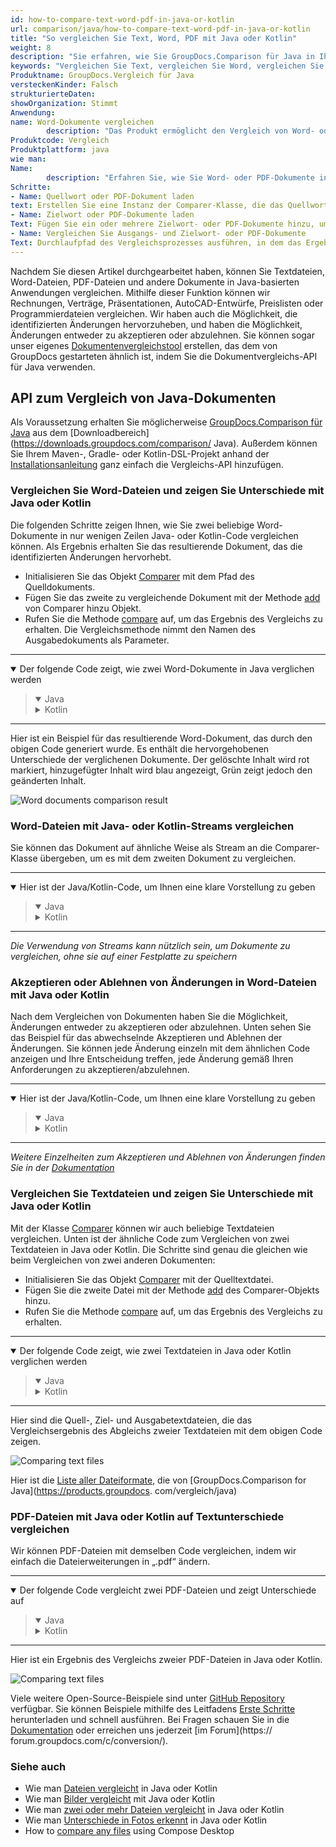 ```yaml
---
id: how-to-compare-text-word-pdf-in-java-or-kotlin
url: comparison/java/how-to-compare-text-word-pdf-in-java-or-kotlin
title: "So vergleichen Sie Text, Word, PDF mit Java oder Kotlin"
weight: 8
description: "Sie erfahren, wie Sie GroupDocs.Comparison für Java in Ihrer Produktion verwenden können, wenn Sie Text-, Word- und PDF-Dateien vergleichen, um die Unterschiede zu sehen. Sehen Sie sich die Dateivergleichsempfindlichkeitskonfiguration und andere Anwendungsfälle der GroupDocs.Comparison-API an"
keywords: "Vergleichen Sie Text, vergleichen Sie Word, vergleichen Sie Pdf, wie man Dokumente in Java vergleicht, Kotlin"
Produktname: GroupDocs.Vergleich für Java
versteckenKinder: Falsch
strukturierteDaten:
showOrganization: Stimmt
Anwendung:
name: Word-Dokumente vergleichen
        description: "Das Produkt ermöglicht den Vergleich von Word- oder PDF-Dokumenten"
Produktcode: Vergleich
Produktplattform: java
wie man:
Name:
        description: "Erfahren Sie, wie Sie Word- oder PDF-Dokumente in einem Java- oder Kotlin-Projekt vergleichen"
Schritte:
- Name: Quellwort oder PDF-Dokument laden
text: Erstellen Sie eine Instanz der Comparer-Klasse, die das Quellwort oder PDF-Dokument als Konstruktorparameter übergibt
- Name: Zielwort oder PDF-Dokumente laden
Text: Fügen Sie ein oder mehrere Zielwort- oder PDF-Dokumente hinzu, um sie mit dem Ausgangsdokument zu vergleichen
- Name: Vergleichen Sie Ausgangs- und Zielwort- oder PDF-Dokumente
Text: Durchlaufpfad des Vergleichsprozesses ausführen, in dem das Ergebnis des Vergleichs gespeichert wird
---
```

Nachdem Sie diesen Artikel durchgearbeitet haben, können Sie Textdateien, Word-Dateien, PDF-Dateien und andere Dokumente in Java-basierten Anwendungen vergleichen. Mithilfe dieser Funktion können wir Rechnungen, Verträge, Präsentationen, AutoCAD-Entwürfe, Preislisten oder Programmierdateien vergleichen. Wir haben auch die Möglichkeit, die identifizierten Änderungen hervorzuheben, und haben die Möglichkeit, Änderungen entweder zu akzeptieren oder abzulehnen. Sie können sogar unser eigenes [Dokumentenvergleichstool](https://products.groupdocs.app/comparison/total) erstellen, das dem von GroupDocs gestarteten ähnlich ist, indem Sie die Dokumentvergleichs-API für Java verwenden.

## API zum Vergleich von Java-Dokumenten

Als Voraussetzung erhalten Sie möglicherweise [GroupDocs.Comparison für Java](https://products.groupdocs.com/comparison/java) aus dem [Downloadbereich](https://downloads.groupdocs.com/comparison/ Java). Außerdem können Sie Ihrem Maven-, Gradle- oder Kotlin-DSL-Projekt anhand der [Installationsanleitung](/comparison/java/installation/) ganz einfach die Vergleichs-API hinzufügen.

### Vergleichen Sie Word-Dateien und zeigen Sie Unterschiede mit Java oder Kotlin

Die folgenden Schritte zeigen Ihnen, wie Sie zwei beliebige Word-Dokumente in nur wenigen Zeilen Java- oder Kotlin-Code vergleichen können. Als Ergebnis erhalten Sie das resultierende Dokument, das die identifizierten Änderungen hervorhebt.

* Initialisieren Sie das Objekt [Comparer](https://apireference.groupdocs.com/comparison/java/com.groupdocs.comparison/Comparer) mit dem Pfad des Quelldokuments.
* Fügen Sie das zweite zu vergleichende Dokument mit der Methode [add](https://apireference.groupdocs.com/comparison/java/com.groupdocs.comparison/Comparer#add(java.io.InputStream...)) von Comparer hinzu Objekt.
* Rufen Sie die Methode [compare](https://apireference.groupdocs.com/comparison/java/com.groupdocs.comparison/Comparer#compare(java.io.OutputStream)) auf, um das Ergebnis des Vergleichs zu erhalten. Die Vergleichsmethode nimmt den Namen des Ausgabedokuments als Parameter.

---

<details open><summary>Der folgende Code zeigt, wie zwei Word-Dokumente in Java verglichen werden</summary><blockquote>
<details open><summary>Java</summary>

<script src="https://gist.github.com/groupdocs-comparison-gists/e449c06565647b3cdaed7511da401478.js"></script>

</details>

<details><summary>Kotlin</summary>

<script src="https://gist.github.com/groupdocs-comparison-gists/fdc16a21af9b8d6900d1a369b3c1cafd.js"></script>

</details>
</blockquote></details>

---

Hier ist ein Beispiel für das resultierende Word-Dokument, das durch den obigen Code generiert wurde. Es enthält die hervorgehobenen Unterschiede der verglichenen Dokumente. Der gelöschte Inhalt wird rot markiert, hinzugefügter Inhalt wird blau angezeigt, Grün zeigt jedoch den geänderten Inhalt.

![Word documents comparison result](comparison/java/images/how-to-compare-documents.png)

### Word-Dateien mit Java- oder Kotlin-Streams vergleichen

Sie können das Dokument auf ähnliche Weise als Stream an die Comparer-Klasse übergeben, um es mit dem zweiten Dokument zu vergleichen.

---

<details open><summary>Hier ist der Java/Kotlin-Code, um Ihnen eine klare Vorstellung zu geben</summary><blockquote>
<details open><summary>Java</summary>

<script src="https://gist.github.com/groupdocs-comparison-gists/6afc74d39ca3045cc8c693c41907d76e.js"></script>

</details>

<details><summary>Kotlin</summary>

<script src="https://gist.github.com/groupdocs-comparison-gists/37db39ac21988d21259ef7e8039a3298.js"></script>

</details>
</blockquote></details>

---

_Die Verwendung von Streams kann nützlich sein, um Dokumente zu vergleichen, ohne sie auf einer Festplatte zu speichern_

### Akzeptieren oder Ablehnen von Änderungen in Word-Dateien mit Java oder Kotlin

Nach dem Vergleichen von Dokumenten haben Sie die Möglichkeit, Änderungen entweder zu akzeptieren oder abzulehnen. Unten sehen Sie das Beispiel für das abwechselnde Akzeptieren und Ablehnen der Änderungen. Sie können jede Änderung einzeln mit dem ähnlichen Code anzeigen und Ihre Entscheidung treffen, jede Änderung gemäß Ihren Anforderungen zu akzeptieren/abzulehnen.

---

<details open><summary>Hier ist der Java/Kotlin-Code, um Ihnen eine klare Vorstellung zu geben</summary><blockquote>
<details open><summary>Java</summary>

<script src="https://gist.github.com/groupdocs-comparison-gists/34d8fa500b337c43f968bf18fd8527a5.js"></script>

</details>

<details><summary>Kotlin</summary>

<script src="https://gist.github.com/groupdocs-comparison-gists/f3b12253aafaf6c4a4a862b2ea206331.js"></script>

</details>
</blockquote></details>

---

_Weitere Einzelheiten zum Akzeptieren und Ablehnen von Änderungen finden Sie in der [Dokumentation](https://docs.groupdocs.com/comparison/java/accept-or-reject-detected-changes/)_

### Vergleichen Sie Textdateien und zeigen Sie Unterschiede mit Java oder Kotlin

Mit der Klasse [Comparer](https://apireference.groupdocs.com/comparison/java/com.groupdocs.comparison/Comparer) können wir auch beliebige Textdateien vergleichen. Unten ist der ähnliche Code zum Vergleichen von zwei Textdateien in Java oder Kotlin. Die Schritte sind genau die gleichen wie beim Vergleichen von zwei anderen Dokumenten:

* Initialisieren Sie das Objekt [Comparer](https://apireference.groupdocs.com/comparison/java/com.groupdocs.comparison/Comparer) mit der Quelltextdatei.
* Fügen Sie die zweite Datei mit der Methode [add](https://apireference.groupdocs.com/comparison/java/com.groupdocs.comparison/Comparer#add(java.io.InputStream...)) des Comparer-Objekts hinzu.
* Rufen Sie die Methode [compare](https://apireference.groupdocs.com/comparison/java/com.groupdocs.comparison/Comparer#compare(java.io.OutputStream)) auf, um das Ergebnis des Vergleichs zu erhalten.

---

<details open><summary>Der folgende Code zeigt, wie zwei Textdateien in Java oder Kotlin verglichen werden</summary><blockquote>
<details open><summary>Java</summary>

<script src="https://gist.github.com/groupdocs-comparison-gists/0ceff72d9ce7fb91f457bfb670852981.js"></script>

</details>

<details><summary>Kotlin</summary>

<script src="https://gist.github.com/groupdocs-comparison-gists/46542d922b12c025aab2cd62486f8278.js"></script>

</details>
</blockquote></details>

---

Hier sind die Quell-, Ziel- und Ausgabetextdateien, die das Vergleichsergebnis des Abgleichs zweier Textdateien mit dem obigen Code zeigen.

![Comparing text files](comparison/java/images/how-to-compare-text-files.png)

Hier ist die [Liste aller Dateiformate](https://docs.groupdocs.com/comparison/java/supported-document-formats/), die von [GroupDocs.Comparison for Java](https://products.groupdocs. com/vergleich/java)

### PDF-Dateien mit Java oder Kotlin auf Textunterschiede vergleichen

Wir können PDF-Dateien mit demselben Code vergleichen, indem wir einfach die Dateierweiterungen in „.pdf“ ändern.

---

<details open><summary>Der folgende Code vergleicht zwei PDF-Dateien und zeigt Unterschiede auf</summary><blockquote>
<details open><summary>Java</summary>

<script src="https://gist.github.com/groupdocs-comparison-gists/4a1f80dd89b4d12f62e8423e09733ea7.js"></script>

</details>

<details><summary>Kotlin</summary>

<script src="https://gist.github.com/groupdocs-comparison-gists/b0d4823f85f0ea9370dfbdd421664e90.js"></script>

</details>
</blockquote></details>

---

Hier ist ein Ergebnis des Vergleichs zweier PDF-Dateien in Java oder Kotlin.

![Comparing text files](comparison/java/images/how-to-compare-pdf-files-using-java-or-kotlin.png)

Viele weitere Open-Source-Beispiele sind unter [GitHub Repository](https://github.com/groupdocs-comparison/GroupDocs.Comparison-for-Java) verfügbar. Sie können Beispiele mithilfe des Leitfadens [Erste Schritte](https://docs.groupdocs.com/comparison/java/getting-started/) herunterladen und schnell ausführen. Bei Fragen schauen Sie in die [Dokumentation](https://docs.groupdocs.com/comparison/java/groupdocs-comparison-overview/) oder erreichen uns jederzeit [im Forum](https:// forum.groupdocs.com/c/conversion/).

### Siehe auch

* Wie man [Dateien vergleicht](/comparison/java/how-to-compare-files-in-java-or-kotlin) in Java oder Kotlin
* Wie man [Bilder vergleicht](/comparison/java/how-to-compare-images-using-java-or-kotlin) mit Java oder Kotlin
* Wie man [zwei oder mehr Dateien vergleicht](/comparison/java/how-to-compare-two-or-more-files-in-java-or-kotlin) in Java oder Kotlin
* Wie man [Unterschiede in Fotos erkennt](/comparison/java/how-to-spot-photos-differences-in-java-or-kotlin) in Java oder Kotlin
* How to [compare any files](/comparison/java/how-to-compare-any-files-using-compose-desktop) using Compose Desktop
